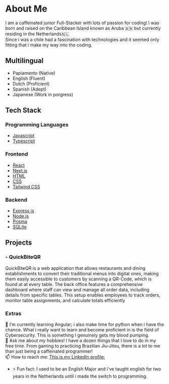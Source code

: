 # About Me

I am a caffeinated junior Full-Stacker with lots of passion for coding! I was born and raised on the Caribbean Island known as Aruba 🇦🇼 but currently residing in the Netherlands🇳🇱<br>
Since i was a chile had a fascination with technologies and it seemed only fitting that i make my way into the coding.
<br>

## Multilingual
- Papiamento (Native)
- English (Fluent)
- Dutch (Proficient)
- Spanish (Adept)
- Japanese (Work in porgress)

## Tech Stack 
### Programming Languages
- [Javascript](https://developer.mozilla.org/en-US/docs/Web/JavaScript)
- [Typescript](https://www.typescriptlang.org/)

### Frontend
- [React](https://react.dev/)
- [Next.js](https://nextjs.org/)
- [HTML](https://developer.mozilla.org/en-US/docs/Web/HTMLurl)
- [CSS](https://developer.mozilla.org/en-US/docs/Web/CSS)
- [Tailwind CSS](https://tailwindcss.com/)

### Backend
- [Express js](https://expressjs.com/)
- [Node.js](https://nodejs.org/en)
- [Prisma](https://www.prisma.io/)
- [SQLite](https://www.sqlite.org/index.html)

## Projects
### - QuickBiteQR <br>
QuickBiteQR is a web application that allows restaurants and dining establishments to convert their traditional menus into digital ones, making them easily accessible to customers by scanning a QR-Code, which is found at at every table. The back office features a comprehensive dashboard where staff can view and manage all order data, including details from specific tables. This setup enables employees to track orders, monitor table assignments, and calculate totals efficiently
<br>
### Extras <br>
🌱 I’m currently learning Angular; i also make time for python when i have the chance. What i really want to learn and become proficient in is the field of Cybersecurity. This is something I genuinely gets my blood pumping. 
<br>
💬 Ask me about my hobbies! I have a dozen things that I love to do in my free time. From gaming to practicing Brazilian Jiu-Jitsu, there is a lot to me than just being a caffeinated programmer!
<br>
📫 How to reach me:
[This is my LinkedIn profile:](https://www.linkedin.com/in/brandon-lambertus-13491823a/)
<br>
- ⚡ Fun fact: I used to be an English Major and i've taught english for two years in the Netherlands until i made the switch to programming.
